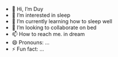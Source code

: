 - 👋 Hi, I’m Duy
- 👀 I’m interested in sleep
- 🌱 I’m currently learning how to sleep well
- 💞️ I’m looking to collaborate on bed
- 📫 How to reach me. in dream
- 😄 Pronouns: ...
- ⚡ Fun fact: ...

<!---
duynk2-dev/duynk2-dev is a ✨ special ✨ repository because its `README.md` (this file) appears on your GitHub profile.
You can click the Preview link to take a look at your changes.
--->
